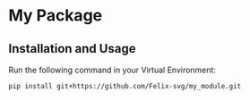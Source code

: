 # My Package

## Installation and Usage
Run the following command in your Virtual Environment:
```bash
pip install git+https://github.com/Felix-svg/my_module.git
